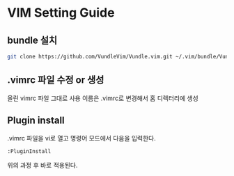 # VIM Setting Guide

## bundle 설치

```bash
git clone https://github.com/VundleVim/Vundle.vim.git ~/.vim/bundle/Vundle.vim 
```

## .vimrc 파일 수정 or 생성
올린 vimrc 파일 그대로 사용
이름은 .vimrc로 변경해서 홈 디렉터리에 생성

## Plugin install
.vimrc 파일을 vi로 열고 명령어 모드에서 다음을 입력한다.

```bash 
:PluginInstall
```

위의 과정 후 바로 적용된다.
